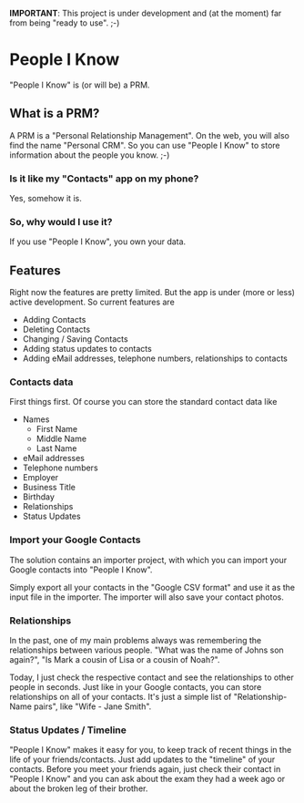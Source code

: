 **IMPORTANT**: This project is under development and (at the moment) far from being "ready to use". ;-)

# People I Know
"People I Know" is (or will be)  a PRM.

## What is a PRM?
A PRM is a "Personal Relationship Management". On the web, you will also find the name "Personal CRM".
So you can use "People I Know" to store information about the people you know. ;-)

### Is it like my "Contacts" app on my phone?
Yes, somehow it is.

### So, why would I use it?
If you use "People I Know", you own your data.

## Features
Right now the features are pretty limited. But the app is under (more or less) active development.
So current features are
* Adding Contacts
* Deleting Contacts
* Changing / Saving Contacts
* Adding status updates to contacts
* Adding eMail addresses, telephone numbers, relationships to  contacts

### Contacts data
First things first. Of course you can store the standard contact data like
* Names
  * First Name
  * Middle Name
  * Last Name
* eMail addresses
* Telephone numbers
* Employer
* Business Title
* Birthday
* Relationships
* Status Updates

### Import your Google Contacts
The solution contains an importer project, with which you can import your Google contacts into "People I Know".

Simply export all your contacts in the "Google CSV format" and use it as the input file in the importer.
The importer will also save your contact photos.

### Relationships
In the past, one of my main problems always was remembering the relationships between various people.
"What was the name of Johns son again?", "Is Mark a cousin of Lisa or a cousin of Noah?".

Today, I just check the respective contact and see the relationships to other people in seconds.
Just like in your Google contacts, you can store relationships on all of your contacts.
It's just a simple list of "Relationship-Name pairs", like "Wife - Jane Smith".

### Status Updates / Timeline
"People I Know" makes it easy for you, to keep track of recent things in the life of your friends/contacts.
Just add updates to the "timeline" of your contacts. Before you meet your friends again, just check their
contact in "People I Know" and you can ask about the exam they had a week ago or about the broken leg of their brother.

